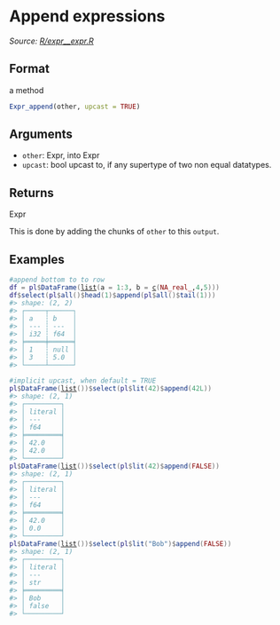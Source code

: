 # Append expressions

*Source: [R/expr__expr.R](https://github.com/pola-rs/r-polars/tree/main/R/expr__expr.R)*

## Format

a method

```r
Expr_append(other, upcast = TRUE)
```

## Arguments

- `other`: Expr, into Expr
- `upcast`: bool upcast to, if any supertype of two non equal datatypes.

## Returns

Expr

This is done by adding the chunks of `other` to this `output`.

## Examples

<pre class='r-example'><code><span class='r-in'><span><span class='co'>#append bottom to to row</span></span></span>
<span class='r-in'><span><span class='va'>df</span> <span class='op'>=</span> <span class='va'>pl</span><span class='op'>$</span><span class='fu'>DataFrame</span><span class='op'>(</span><span class='fu'><a href='https://rdrr.io/r/base/list.html'>list</a></span><span class='op'>(</span>a <span class='op'>=</span> <span class='fl'>1</span><span class='op'>:</span><span class='fl'>3</span>, b <span class='op'>=</span> <span class='fu'><a href='https://rdrr.io/r/base/c.html'>c</a></span><span class='op'>(</span><span class='cn'>NA_real_</span>,<span class='fl'>4</span>,<span class='fl'>5</span><span class='op'>)</span><span class='op'>)</span><span class='op'>)</span></span></span>
<span class='r-in'><span><span class='va'>df</span><span class='op'>$</span><span class='fu'>select</span><span class='op'>(</span><span class='va'>pl</span><span class='op'>$</span><span class='fu'>all</span><span class='op'>(</span><span class='op'>)</span><span class='op'>$</span><span class='fu'>head</span><span class='op'>(</span><span class='fl'>1</span><span class='op'>)</span><span class='op'>$</span><span class='fu'>append</span><span class='op'>(</span><span class='va'>pl</span><span class='op'>$</span><span class='fu'>all</span><span class='op'>(</span><span class='op'>)</span><span class='op'>$</span><span class='fu'>tail</span><span class='op'>(</span><span class='fl'>1</span><span class='op'>)</span><span class='op'>)</span><span class='op'>)</span></span></span>
<span class='r-out co'><span class='r-pr'>#&gt;</span> shape: (2, 2)</span>
<span class='r-out co'><span class='r-pr'>#&gt;</span> ┌─────┬──────┐</span>
<span class='r-out co'><span class='r-pr'>#&gt;</span> │ a   ┆ b    │</span>
<span class='r-out co'><span class='r-pr'>#&gt;</span> │ --- ┆ ---  │</span>
<span class='r-out co'><span class='r-pr'>#&gt;</span> │ i32 ┆ f64  │</span>
<span class='r-out co'><span class='r-pr'>#&gt;</span> ╞═════╪══════╡</span>
<span class='r-out co'><span class='r-pr'>#&gt;</span> │ 1   ┆ null │</span>
<span class='r-out co'><span class='r-pr'>#&gt;</span> │ 3   ┆ 5.0  │</span>
<span class='r-out co'><span class='r-pr'>#&gt;</span> └─────┴──────┘</span>
<span class='r-in'><span></span></span>
<span class='r-in'><span><span class='co'>#implicit upcast, when default = TRUE</span></span></span>
<span class='r-in'><span><span class='va'>pl</span><span class='op'>$</span><span class='fu'>DataFrame</span><span class='op'>(</span><span class='fu'><a href='https://rdrr.io/r/base/list.html'>list</a></span><span class='op'>(</span><span class='op'>)</span><span class='op'>)</span><span class='op'>$</span><span class='fu'>select</span><span class='op'>(</span><span class='va'>pl</span><span class='op'>$</span><span class='fu'>lit</span><span class='op'>(</span><span class='fl'>42</span><span class='op'>)</span><span class='op'>$</span><span class='fu'>append</span><span class='op'>(</span><span class='fl'>42L</span><span class='op'>)</span><span class='op'>)</span></span></span>
<span class='r-out co'><span class='r-pr'>#&gt;</span> shape: (2, 1)</span>
<span class='r-out co'><span class='r-pr'>#&gt;</span> ┌─────────┐</span>
<span class='r-out co'><span class='r-pr'>#&gt;</span> │ literal │</span>
<span class='r-out co'><span class='r-pr'>#&gt;</span> │ ---     │</span>
<span class='r-out co'><span class='r-pr'>#&gt;</span> │ f64     │</span>
<span class='r-out co'><span class='r-pr'>#&gt;</span> ╞═════════╡</span>
<span class='r-out co'><span class='r-pr'>#&gt;</span> │ 42.0    │</span>
<span class='r-out co'><span class='r-pr'>#&gt;</span> │ 42.0    │</span>
<span class='r-out co'><span class='r-pr'>#&gt;</span> └─────────┘</span>
<span class='r-in'><span><span class='va'>pl</span><span class='op'>$</span><span class='fu'>DataFrame</span><span class='op'>(</span><span class='fu'><a href='https://rdrr.io/r/base/list.html'>list</a></span><span class='op'>(</span><span class='op'>)</span><span class='op'>)</span><span class='op'>$</span><span class='fu'>select</span><span class='op'>(</span><span class='va'>pl</span><span class='op'>$</span><span class='fu'>lit</span><span class='op'>(</span><span class='fl'>42</span><span class='op'>)</span><span class='op'>$</span><span class='fu'>append</span><span class='op'>(</span><span class='cn'>FALSE</span><span class='op'>)</span><span class='op'>)</span></span></span>
<span class='r-out co'><span class='r-pr'>#&gt;</span> shape: (2, 1)</span>
<span class='r-out co'><span class='r-pr'>#&gt;</span> ┌─────────┐</span>
<span class='r-out co'><span class='r-pr'>#&gt;</span> │ literal │</span>
<span class='r-out co'><span class='r-pr'>#&gt;</span> │ ---     │</span>
<span class='r-out co'><span class='r-pr'>#&gt;</span> │ f64     │</span>
<span class='r-out co'><span class='r-pr'>#&gt;</span> ╞═════════╡</span>
<span class='r-out co'><span class='r-pr'>#&gt;</span> │ 42.0    │</span>
<span class='r-out co'><span class='r-pr'>#&gt;</span> │ 0.0     │</span>
<span class='r-out co'><span class='r-pr'>#&gt;</span> └─────────┘</span>
<span class='r-in'><span><span class='va'>pl</span><span class='op'>$</span><span class='fu'>DataFrame</span><span class='op'>(</span><span class='fu'><a href='https://rdrr.io/r/base/list.html'>list</a></span><span class='op'>(</span><span class='op'>)</span><span class='op'>)</span><span class='op'>$</span><span class='fu'>select</span><span class='op'>(</span><span class='va'>pl</span><span class='op'>$</span><span class='fu'>lit</span><span class='op'>(</span><span class='st'>"Bob"</span><span class='op'>)</span><span class='op'>$</span><span class='fu'>append</span><span class='op'>(</span><span class='cn'>FALSE</span><span class='op'>)</span><span class='op'>)</span></span></span>
<span class='r-out co'><span class='r-pr'>#&gt;</span> shape: (2, 1)</span>
<span class='r-out co'><span class='r-pr'>#&gt;</span> ┌─────────┐</span>
<span class='r-out co'><span class='r-pr'>#&gt;</span> │ literal │</span>
<span class='r-out co'><span class='r-pr'>#&gt;</span> │ ---     │</span>
<span class='r-out co'><span class='r-pr'>#&gt;</span> │ str     │</span>
<span class='r-out co'><span class='r-pr'>#&gt;</span> ╞═════════╡</span>
<span class='r-out co'><span class='r-pr'>#&gt;</span> │ Bob     │</span>
<span class='r-out co'><span class='r-pr'>#&gt;</span> │ false   │</span>
<span class='r-out co'><span class='r-pr'>#&gt;</span> └─────────┘</span>
 </code></pre>